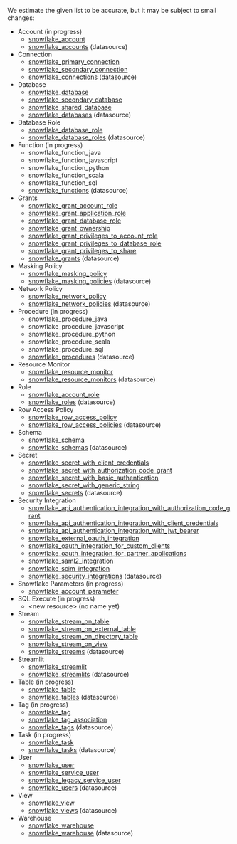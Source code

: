 We estimate the given list to be accurate, but it may be subject to small changes:

* Account (in progress)
    * [snowflake_account](https://registry.terraform.io/providers/Snowflake-Labs/snowflake/0.98.0/docs/resources/account)
    * [snowflake_accounts](https://registry.terraform.io/providers/Snowflake-Labs/snowflake/0.98.0/docs/data-sources/accounts) (datasource)
* Connection
    * [snowflake_primary_connection](https://registry.terraform.io/providers/Snowflake-Labs/snowflake/0.98.0/docs/resources/primary_connection)
    * [snowflake_secondary_connection](https://registry.terraform.io/providers/Snowflake-Labs/snowflake/0.98.0/docs/resources/secondary_connection)
    * [snowflake_connections](https://registry.terraform.io/providers/Snowflake-Labs/snowflake/0.98.0/docs/data-sources/connections) (datasource)
* Database
    * [snowflake_database](https://registry.terraform.io/providers/Snowflake-Labs/snowflake/0.98.0/docs/resources/database)
    * [snowflake_secondary_database](https://registry.terraform.io/providers/Snowflake-Labs/snowflake/0.98.0/docs/resources/secondary_database)
    * [snowflake_shared_database](https://registry.terraform.io/providers/Snowflake-Labs/snowflake/0.98.0/docs/resources/shared_database)
    * [snowflake_databases](https://registry.terraform.io/providers/Snowflake-Labs/snowflake/0.98.0/docs/data-sources/databases) (datasource)
* Database Role
    * [snowflake_database_role](https://registry.terraform.io/providers/Snowflake-Labs/snowflake/0.98.0/docs/resources/database_role)
    * [snowflake_database_roles](https://registry.terraform.io/providers/Snowflake-Labs/snowflake/0.98.0/docs/data-sources/database_roles) (datasource)
* Function (in progress)
    * snowflake_function_java
    * snowflake_function_javascript
    * snowflake_function_python
    * snowflake_function_scala
    * snowflake_function_sql
    * [snowflake_functions](https://registry.terraform.io/providers/Snowflake-Labs/snowflake/0.98.0/docs/data-sources/functions) (datasource)
* Grants
    * [snowflake_grant_account_role](https://registry.terraform.io/providers/Snowflake-Labs/snowflake/0.98.0/docs/resources/grant_account_role)
    * [snowflake_grant_application_role](https://registry.terraform.io/providers/Snowflake-Labs/snowflake/0.98.0/docs/resources/grant_application_role)
    * [snowflake_grant_database_role](https://registry.terraform.io/providers/Snowflake-Labs/snowflake/0.98.0/docs/resources/grant_database_role)
    * [snowflake_grant_ownership](https://registry.terraform.io/providers/Snowflake-Labs/snowflake/0.98.0/docs/resources/grant_ownership)
    * [snowflake_grant_privileges_to_account_role](https://registry.terraform.io/providers/Snowflake-Labs/snowflake/0.98.0/docs/resources/grant_privileges_to_account_role)
    * [snowflake_grant_privileges_to_database_role](https://registry.terraform.io/providers/Snowflake-Labs/snowflake/0.98.0/docs/resources/grant_privileges_to_database_role)
    * [snowflake_grant_privileges_to_share](https://registry.terraform.io/providers/Snowflake-Labs/snowflake/0.98.0/docs/resources/grant_privileges_to_share)
    * [snowflake_grants](https://registry.terraform.io/providers/Snowflake-Labs/snowflake/0.98.0/docs/data-sources/grants) (datasource)
* Masking Policy
    * [snowflake_masking_policy](https://registry.terraform.io/providers/Snowflake-Labs/snowflake/0.98.0/docs/resources/masking_policy)
    * [snowflake_masking_policies](https://registry.terraform.io/providers/Snowflake-Labs/snowflake/0.98.0/docs/data-sources/masking_policies) (datasource)
* Network Policy
    * [snowflake_network_policy](https://registry.terraform.io/providers/Snowflake-Labs/snowflake/0.98.0/docs/resources/network_policy)
    * [snowflake_network_policies](https://registry.terraform.io/providers/Snowflake-Labs/snowflake/0.98.0/docs/data-sources/network_policies) (datasource)
* Procedure  (in progress)
    * snowflake_procedure_java
    * snowflake_procedure_javascript
    * snowflake_procedure_python
    * snowflake_procedure_scala
    * snowflake_procedure_sql
    * [snowflake_procedures](https://registry.terraform.io/providers/Snowflake-Labs/snowflake/0.98.0/docs/data-sources/procedures) (datasource)
* Resource Monitor
    * [snowflake_resource_monitor](https://registry.terraform.io/providers/Snowflake-Labs/snowflake/0.98.0/docs/resources/resource_monitor)
    * [snowflake_resource_monitors](https://registry.terraform.io/providers/Snowflake-Labs/snowflake/0.98.0/docs/data-sources/resource_monitors) (datasource)
* Role
    * [snowflake_account_role](https://registry.terraform.io/providers/Snowflake-Labs/snowflake/0.98.0/docs/resources/account_role)
    * [snowflake_roles](https://registry.terraform.io/providers/Snowflake-Labs/snowflake/0.98.0/docs/data-sources/roles) (datasource)
* Row Access Policy
    * [snowflake_row_access_policy](https://registry.terraform.io/providers/Snowflake-Labs/snowflake/0.98.0/docs/resources/row_access_policy)
    * [snowflake_row_access_policies](https://registry.terraform.io/providers/Snowflake-Labs/snowflake/0.98.0/docs/data-sources/row_access_policies) (datasource)
* Schema
    * [snowflake_schema](https://registry.terraform.io/providers/Snowflake-Labs/snowflake/0.98.0/docs/resources/schema)
    * [snowflake_schemas](https://registry.terraform.io/providers/Snowflake-Labs/snowflake/0.98.0/docs/data-sources/schemas) (datasource)
* Secret
    * [snowflake_secret_with_client_credentials](https://registry.terraform.io/providers/Snowflake-Labs/snowflake/0.98.0/docs/resources/secret_with_client_credentials)
    * [snowflake_secret_with_authorization_code_grant](https://registry.terraform.io/providers/Snowflake-Labs/snowflake/0.98.0/docs/resources/secret_with_authorization_code_grant)
    * [snowflake_secret_with_basic_authentication](https://registry.terraform.io/providers/Snowflake-Labs/snowflake/0.98.0/docs/resources/secret_with_basic_authentication)
    * [snowflake_secret_with_generic_string](https://registry.terraform.io/providers/Snowflake-Labs/snowflake/0.98.0/docs/resources/secret_with_generic_string)
    * [snowflake_secrets](https://registry.terraform.io/providers/Snowflake-Labs/snowflake/0.98.0/docs/data-sources/secrets) (datasource)
* Security Integration
    * [snowflake_api_authentication_integration_with_authorization_code_grant](https://registry.terraform.io/providers/Snowflake-Labs/snowflake/0.98.0/docs/resources/api_authentication_integration_with_authorization_code_grant)
    * [snowflake_api_authentication_integration_with_client_credentials](https://registry.terraform.io/providers/Snowflake-Labs/snowflake/0.98.0/docs/resources/api_authentication_integration_with_client_credentials)
    * [snowflake_api_authentication_integration_with_jwt_bearer](https://registry.terraform.io/providers/Snowflake-Labs/snowflake/0.98.0/docs/resources/api_authentication_integration_with_jwt_bearer)
    * [snowflake_external_oauth_integration](https://registry.terraform.io/providers/Snowflake-Labs/snowflake/0.98.0/docs/resources/external_oauth_integration)
    * [snowflake_oauth_integration_for_custom_clients](https://registry.terraform.io/providers/Snowflake-Labs/snowflake/0.98.0/docs/resources/oauth_integration_for_custom_clients)
    * [snowflake_oauth_integration_for_partner_applications](https://registry.terraform.io/providers/Snowflake-Labs/snowflake/0.98.0/docs/resources/oauth_integration_for_partner_applications)
    * [snowflake_saml2_integration](https://registry.terraform.io/providers/Snowflake-Labs/snowflake/0.98.0/docs/resources/saml2_integration)
    * [snowflake_scim_integration](https://registry.terraform.io/providers/Snowflake-Labs/snowflake/0.98.0/docs/resources/scim_integration)
    * [snowflake_security_integrations](https://registry.terraform.io/providers/Snowflake-Labs/snowflake/0.98.0/docs/data-sources/security_integrations) (datasource)
* Snowflake Parameters (in progress)
    * [snowflake_account_parameter](https://registry.terraform.io/providers/Snowflake-Labs/snowflake/0.98.0/docs/resources/account_parameter)
* SQL Execute (in progress)
    * \<new resource\> (no name yet)
* Stream
    * [snowflake_stream_on_table](https://registry.terraform.io/providers/Snowflake-Labs/snowflake/0.98.0/docs/resources/stream_on_table)
    * [snowflake_stream_on_external_table](https://registry.terraform.io/providers/Snowflake-Labs/snowflake/0.98.0/docs/resources/stream_on_external_table)
    * [snowflake_stream_on_directory_table](https://registry.terraform.io/providers/Snowflake-Labs/snowflake/0.98.0/docs/resources/stream_on_directory_table)
    * [snowflake_stream_on_view](https://registry.terraform.io/providers/Snowflake-Labs/snowflake/0.98.0/docs/resources/stream_on_view)
    * [snowflake_streams](https://registry.terraform.io/providers/Snowflake-Labs/snowflake/0.98.0/docs/data-sources/streams) (datasource)
* Streamlit
    * [snowflake_streamlit](https://registry.terraform.io/providers/Snowflake-Labs/snowflake/0.98.0/docs/resources/streamlit)
    * [snowflake_streamlits](https://registry.terraform.io/providers/Snowflake-Labs/snowflake/0.98.0/docs/data-sources/streamlits) (datasource)
* Table (in progress)
    * [snowflake_table](https://registry.terraform.io/providers/Snowflake-Labs/snowflake/0.98.0/docs/resources/table)
    * [snowflake_tables](https://registry.terraform.io/providers/Snowflake-Labs/snowflake/0.98.0/docs/data-sources/tables) (datasource)
* Tag (in progress)
    * [snowflake_tag](https://registry.terraform.io/providers/Snowflake-Labs/snowflake/0.98.0/docs/resources/tag)
    * [snowflake_tag_association](https://registry.terraform.io/providers/Snowflake-Labs/snowflake/0.98.0/docs/resources/tag_association)
    * [snowflake_tags](https://registry.terraform.io/providers/Snowflake-Labs/snowflake/0.98.0/docs/data-sources/tags) (datasource)
* Task (in progress)
    * [snowflake_task](https://registry.terraform.io/providers/Snowflake-Labs/snowflake/0.98.0/docs/resources/task)
    * [snowflake_tasks](https://registry.terraform.io/providers/Snowflake-Labs/snowflake/0.98.0/docs/data-sources/tasks) (datasource)
* User
    * [snowflake_user](https://registry.terraform.io/providers/Snowflake-Labs/snowflake/0.98.0/docs/resources/user)
    * [snowflake_service_user](https://registry.terraform.io/providers/Snowflake-Labs/snowflake/0.98.0/docs/resources/service_user)
    * [snowflake_legacy_service_user](https://registry.terraform.io/providers/Snowflake-Labs/snowflake/0.98.0/docs/resources/legacy_service_user)
    * [snowflake_users](https://registry.terraform.io/providers/Snowflake-Labs/snowflake/0.98.0/docs/data-sources/users) (datasource)
* View
    * [snowflake_view](https://registry.terraform.io/providers/Snowflake-Labs/snowflake/0.98.0/docs/resources/view)
    * [snowflake_views](https://registry.terraform.io/providers/Snowflake-Labs/snowflake/0.98.0/docs/data-sources/views) (datasource)
* Warehouse
    * [snowflake_warehouse](https://registry.terraform.io/providers/Snowflake-Labs/snowflake/0.98.0/docs/resources/warehouse)
    * [snowflake_warehouse](https://registry.terraform.io/providers/Snowflake-Labs/snowflake/0.98.0/docs/data-sources/warehouse) (datasource)
